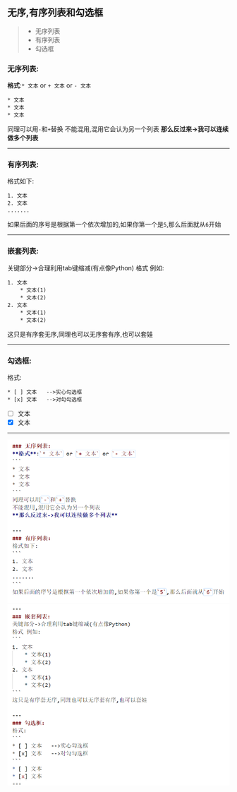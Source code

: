 ## 无序,有序列表和勾选框
>* 无序列表
>* 有序列表
>* 勾选框   

### 无序列表:
**格式**:`* 文本` or `+ 文本` or `- 文本`
```
* 文本   
* 文本
* 文本
```  
同理可以用`-`和`+`替换
不能混用,混用它会认为另一个列表
**那么反过来->我可以连续做多个列表**

---
### 有序列表:
格式如下:
```
1. 文本
2. 文本
.......
```
如果后面的序号是根据第一个依次增加的,如果你第一个是`5`,那么后面就从`6`开始

---
### 嵌套列表:
关键部分->合理利用tab键缩减(有点像Python)
格式 例如:
```
1. 文本
    * 文本(1)
    * 文本(2)
2. 文本
    * 文本(1)
    * 文本(2)
```
这只是有序套无序,同理也可以无序套有序,也可以套娃

---
### 勾选框:
格式:
```
* [ ] 文本   -->实心勾选框
* [x] 文本   -->对勾勾选框
```
* [ ] 文本
* [x] 文本
---
![](./image/前.png)
![](./image/后.png)